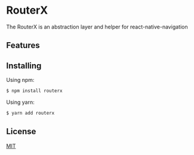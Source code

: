 # RouterX

The RouterX is an abstraction layer and helper for react-native-navigation

## Features


## Installing

Using npm:

```bash
$ npm install routerx
```

Using yarn:

```bash
$ yarn add routerx
```

## License

[MIT](LICENSE)
